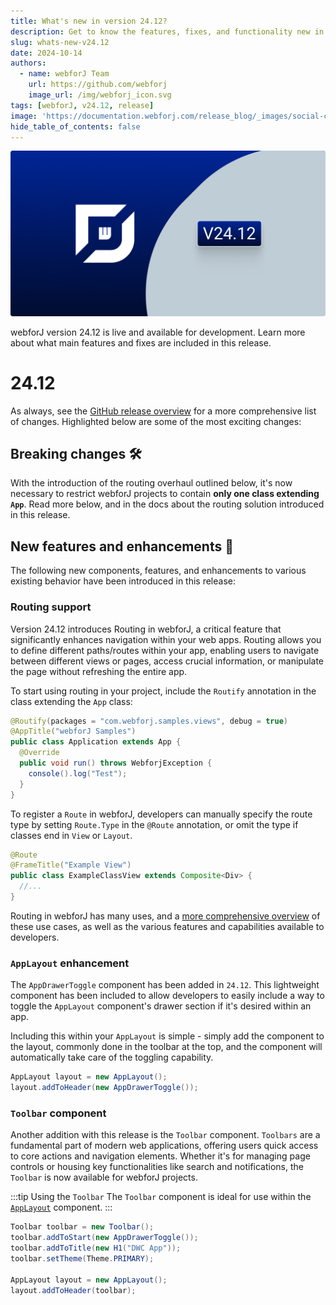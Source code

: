 ```yaml
---
title: What's new in version 24.12?
description: Get to know the features, fixes, and functionality new in webforJ version 24.12.
slug: whats-new-v24.12
date: 2024-10-14
authors:
  - name: webforJ Team
    url: https://github.com/webforj
    image_url: /img/webforj_icon.svg
tags: [webforJ, v24.12, release]
image: 'https://documentation.webforj.com/release_blog/_images/social-cover-24.12.png'
hide_table_of_contents: false
---
```


![cover image](../../static/release_blog/_images/24.12.png)

webforJ version 24.12 is live and available for development. Learn more about what main features and fixes are included in this release.

<!-- truncate -->

# 24.12

As always, see the [GitHub release overview](https://github.com/webforj/webforj/releases/tag/24.12) for a more comprehensive list of changes. Highlighted below are some of the most exciting changes:

## Breaking changes 🛠

With the introduction of the routing overhaul outlined below, it's now necessary to restrict webforJ projects to contain **only one class extending `App`**. Read more below, and in the docs about the routing solution introduced in this release.

## New features and enhancements 🎉

The following new components, features, and enhancements to various existing behavior have been introduced in this release:

### Routing support

Version 24.12 introduces Routing in webforJ, a critical feature that significantly enhances navigation within your web apps. Routing allows you to define different paths/routes within your app, enabling users to navigate between different views or pages, access crucial information, or manipulate the page without refreshing the entire app.

To start using routing in your project, include the `Routify` annotation in the class extending the `App` class:

```java
@Routify(packages = "com.webforj.samples.views", debug = true)
@AppTitle("webforJ Samples")
public class Application extends App {
  @Override
  public void run() throws WebforjException {
    console().log("Test");
  }
}
```

To register a `Route` in webforJ, developers can manually specify the route type by setting `Route.Type` in the `@Route` annotation, or omit the type if classes end in `View` or `Layout`. 

```java
@Route
@FrameTitle("Example View")
public class ExampleClassView extends Composite<Div> {
  //...
}
```
Routing in webforJ has many uses, and a [more comprehensive overview](../../docs/routing/overview) of these use cases, as well as the various features and capabilities available to developers. 

### `AppLayout` enhancement

The `AppDrawerToggle` component has been added in `24.12`. This lightweight component has been included to allow developers to easily include a way to toggle the `AppLayout` component's drawer section if it's desired within an app.

Including this within your `AppLayout` is simple - simply add the component to the layout, commonly done in the toolbar at the top, and the component will automatically take care of the toggling capability.

```java
AppLayout layout = new AppLayout();
layout.addToHeader(new AppDrawerToggle());
```

### `Toolbar` component

Another addition with this release is the `Toolbar` component. `Toolbars` are a fundamental part of modern web applications, offering users quick access to core actions and navigation elements. Whether it's for managing page controls or housing key functionalities like search and notifications, the `Toolbar` is now available for webforJ projects.

:::tip Using the `Toolbar`
The `Toolbar` component is ideal for use within the [`AppLayout`](../../docs/components/app-layout) component.
:::

```java
Toolbar toolbar = new Toolbar();
toolbar.addToStart(new AppDrawerToggle());
toolbar.addToTitle(new H1("DWC App"));
toolbar.setTheme(Theme.PRIMARY);

AppLayout layout = new AppLayout();
layout.addToHeader(toolbar);
```